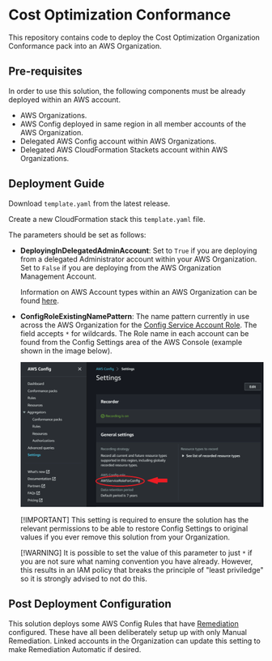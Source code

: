 # Cost Optimization Conformance

This repository contains code to deploy the Cost Optimization Organization Conformance pack into an AWS Organization.

## Pre-requisites

In order to use this solution, the following components must be already deployed within an AWS account.

- AWS Organizations.
- AWS Config deployed in same region in all member accounts of the AWS Organization.
- Delegated AWS Config account within AWS Organizations.
- Delegated AWS CloudFormation Stackets account within AWS Organizations.

## Deployment Guide

Download `template.yaml` from the latest release.

Create a new CloudFormation stack this `template.yaml` file.

The parameters should be set as follows:

- **DeployingInDelegatedAdminAccount**: Set to `True` if you are deploying from a delegated Administrator account within your AWS Organization. Set to `False` if you are deploying from the AWS Organization Management Account.

  Information on AWS Account types within an AWS Organization can be found [here](https://docs.aws.amazon.com/organizations/latest/userguide/orgs_getting-started_concepts.html).

- **ConfigRoleExistingNamePattern**: The name pattern currently in use across the AWS Organization for the [Config Service Account Role](https://docs.aws.amazon.com/config/latest/developerguide/using-service-linked-roles.html). The field accepts `*` for wildcards. The Role name in each account can be found from the Config Settings area of the AWS Console (example shown in the image below).

  ![configsettings](./docs/configsettings.png "Config Settings")

  [!IMPORTANT]
  This setting is required to ensure the solution has the relevant permissions to be able to restore Config Settings to original values if you ever remove this solution from your Organization.

  [!WARNING]
  It is possible to set the value of this parameter to just `*` if you are not sure what naming convention you have already. However, this results in an IAM policy that breaks the principle of "least priviledge" so it is strongly advised to not do this.

## Post Deployment Configuration

This solution deploys some AWS Config Rules that have [Remediation](https://docs.aws.amazon.com/config/latest/developerguide/remediation.html) configured. These have all been deliberately setup up with only Manual Remediation. Linked accounts in the Organization can update this setting to make Remediation Automatic if desired.

